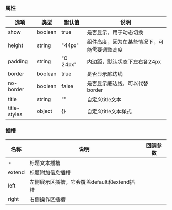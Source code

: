 ### 属性
| 选项           | 类型      | 默认值      | 说明                     |
|--------------|---------|----------|------------------------|
| show         | boolean | true     | 是否显示，用于动态切换            |
| height       | string  | "44px"   | 组件高度，因为在某些情况下，可能需要调整高度 |
| padding      | string  | "0 24px" | 内边距，默认状态下左右各24px       |
| border       | boolean | true     | 是否显示底边线                |
| no-border    | boolean | false    | 是否显示底边线，可以代替border     |
| title        | string  | ""       | 自定义title文本             |
| title-styles | object  | {}       | 自定义title文本样式           |

### 插槽
| 名称     | 说明                           | 回调参数 |
|--------|------------------------------|------|
| -      | 标题文本插槽                       |      |
| extend | 标题附加信息插槽                     |      |
| left   | 左侧展示区插槽，它会覆盖default和extend插槽 |      |
| right  | 右侧操作区插槽                      |      |